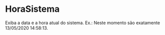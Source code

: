 # HoraSistema
Exiba a data e a hora atual do sistema.  Ex.:  Neste momento são exatamente 13/05/2020 14:58:13.
